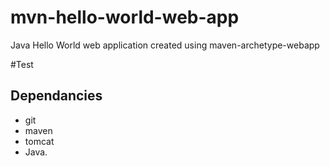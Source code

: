 # mvn-hello-world-web-app
Java Hello World web application created using maven-archetype-webapp

#Test

## Dependancies
* git
* maven
* tomcat
* Java.
